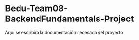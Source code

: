 # Bedu-Team08-BackendFundamentals-Project

Aquí se escribirá la documentación necesaria del proyecto
